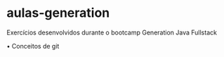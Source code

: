# aulas-generation
Exercícios desenvolvidos durante o bootcamp Generation Java Fullstack 

• Conceitos de git 